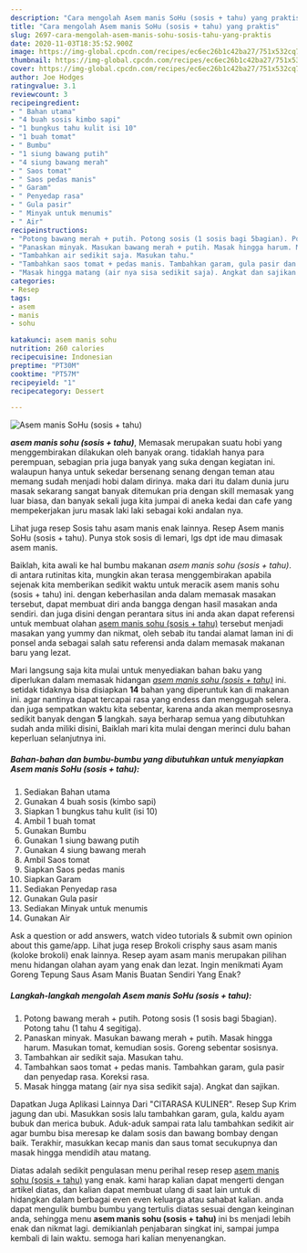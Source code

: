 ```yaml
---
description: "Cara mengolah Asem manis SoHu (sosis + tahu) yang praktis"
title: "Cara mengolah Asem manis SoHu (sosis + tahu) yang praktis"
slug: 2697-cara-mengolah-asem-manis-sohu-sosis-tahu-yang-praktis
date: 2020-11-03T18:35:52.900Z
image: https://img-global.cpcdn.com/recipes/ec6ec26b1c42ba27/751x532cq70/asem-manis-sohu-sosis-tahu-foto-resep-utama.jpg
thumbnail: https://img-global.cpcdn.com/recipes/ec6ec26b1c42ba27/751x532cq70/asem-manis-sohu-sosis-tahu-foto-resep-utama.jpg
cover: https://img-global.cpcdn.com/recipes/ec6ec26b1c42ba27/751x532cq70/asem-manis-sohu-sosis-tahu-foto-resep-utama.jpg
author: Joe Hodges
ratingvalue: 3.1
reviewcount: 3
recipeingredient:
- " Bahan utama"
- "4 buah sosis kimbo sapi"
- "1 bungkus tahu kulit isi 10"
- "1 buah tomat"
- " Bumbu"
- "1 siung bawang putih"
- "4 siung bawang merah"
- " Saos tomat"
- " Saos pedas manis"
- " Garam"
- " Penyedap rasa"
- " Gula pasir"
- " Minyak untuk menumis"
- " Air"
recipeinstructions:
- "Potong bawang merah + putih. Potong sosis (1 sosis bagi 5bagian). Potong tahu (1 tahu 4 segitiga)."
- "Panaskan minyak. Masukan bawang merah + putih. Masak hingga harum. Masukan tomat, kemudian sosis. Goreng sebentar sosisnya."
- "Tambahkan air sedikit saja. Masukan tahu."
- "Tambahkan saos tomat + pedas manis. Tambahkan garam, gula pasir dan penyedap rasa. Koreksi rasa."
- "Masak hingga matang (air nya sisa sedikit saja). Angkat dan sajikan."
categories:
- Resep
tags:
- asem
- manis
- sohu

katakunci: asem manis sohu 
nutrition: 260 calories
recipecuisine: Indonesian
preptime: "PT30M"
cooktime: "PT57M"
recipeyield: "1"
recipecategory: Dessert

---
```



![Asem manis SoHu (sosis + tahu)](https://img-global.cpcdn.com/recipes/ec6ec26b1c42ba27/751x532cq70/asem-manis-sohu-sosis-tahu-foto-resep-utama.jpg)

<b><i>asem manis sohu (sosis + tahu)</i></b>, Memasak merupakan suatu hobi yang menggembirakan dilakukan oleh banyak orang. tidaklah hanya para perempuan, sebagian pria juga banyak yang suka dengan kegiatan ini. walaupun hanya untuk sekedar bersenang senang dengan teman atau memang sudah menjadi hobi dalam dirinya. maka dari itu dalam dunia juru masak sekarang sangat banyak ditemukan pria dengan skill memasak yang luar biasa, dan banyak sekali juga kita jumpai di aneka kedai dan cafe yang mempekerjakan juru masak laki laki sebagai koki andalan nya.

Lihat juga resep Sosis tahu asam manis enak lainnya. Resep Asem manis SoHu (sosis + tahu). Punya stok sosis di lemari, lgs dpt ide mau dimasak asem manis.

Baiklah, kita awali ke hal bumbu makanan <i>asem manis sohu (sosis + tahu)</i>. di antara rutinitas kita, mungkin akan terasa menggembirakan apabila sejenak kita memberikan sedikit waktu untuk meracik asem manis sohu (sosis + tahu) ini. dengan keberhasilan anda dalam memasak masakan tersebut, dapat membuat diri anda bangga dengan hasil masakan anda sendiri. dan juga disini dengan perantara situs ini anda akan dapat referensi untuk membuat olahan <u>asem manis sohu (sosis + tahu)</u> tersebut menjadi masakan yang yummy dan nikmat, oleh sebab itu tandai alamat laman ini di ponsel anda sebagai salah satu referensi anda dalam memasak makanan baru yang lezat.


Mari langsung saja kita mulai untuk menyediakan bahan baku yang diperlukan dalam memasak hidangan <u><i>asem manis sohu (sosis + tahu)</i></u> ini. setidak tidaknya bisa disiapkan <b>14</b> bahan yang diperuntuk kan di makanan ini. agar nantinya dapat tercapai rasa yang endess dan menggugah selera. dan juga sempatkan waktu kita sebentar, karena anda akan memprosesnya sedikit banyak dengan <b>5</b> langkah. saya berharap semua yang dibutuhkan sudah anda miliki disini, Baiklah mari kita mulai dengan merinci dulu bahan keperluan selanjutnya ini.

<!--inarticleads1-->

##### Bahan-bahan dan bumbu-bumbu yang dibutuhkan untuk menyiapkan Asem manis SoHu (sosis + tahu):

1. Sediakan  Bahan utama
1. Gunakan 4 buah sosis (kimbo sapi)
1. Siapkan 1 bungkus tahu kulit (isi 10)
1. Ambil 1 buah tomat
1. Gunakan  Bumbu
1. Gunakan 1 siung bawang putih
1. Gunakan 4 siung bawang merah
1. Ambil  Saos tomat
1. Siapkan  Saos pedas manis
1. Siapkan  Garam
1. Sediakan  Penyedap rasa
1. Gunakan  Gula pasir
1. Sediakan  Minyak untuk menumis
1. Gunakan  Air


Ask a question or add answers, watch video tutorials &amp; submit own opinion about this game/app. Lihat juga resep Brokoli crisphy saus asam manis (koloke brokoli) enak lainnya. Resep ayam asam manis merupakan pilihan menu hidangan olahan ayam yang enak dan lezat. Ingin menikmati Ayam Goreng Tepung Saus Asam Manis Buatan Sendiri Yang Enak? 

<!--inarticleads2-->

##### Langkah-langkah mengolah Asem manis SoHu (sosis + tahu):

1. Potong bawang merah + putih. Potong sosis (1 sosis bagi 5bagian). Potong tahu (1 tahu 4 segitiga).
1. Panaskan minyak. Masukan bawang merah + putih. Masak hingga harum. Masukan tomat, kemudian sosis. Goreng sebentar sosisnya.
1. Tambahkan air sedikit saja. Masukan tahu.
1. Tambahkan saos tomat + pedas manis. Tambahkan garam, gula pasir dan penyedap rasa. Koreksi rasa.
1. Masak hingga matang (air nya sisa sedikit saja). Angkat dan sajikan.


Dapatkan Juga Aplikasi Lainnya Dari &#34;CITARASA KULINER&#34;. Resep Sup Krim jagung dan ubi. Masukkan sosis lalu tambahkan garam, gula, kaldu ayam bubuk dan merica bubuk. Aduk-aduk sampai rata lalu tambahkan sedikit air agar bumbu bisa meresap ke dalam sosis dan bawang bombay dengan baik. Terakhir, masukkan kecap manis dan saus tomat secukupnya dan masak hingga mendidih atau matang. 

Diatas adalah sedikit pengulasan menu perihal resep resep <u>asem manis sohu (sosis + tahu)</u> yang enak. kami harap kalian dapat mengerti dengan artikel diatas, dan kalian dapat membuat ulang di saat lain untuk di hidangkan dalam berbagai even even keluarga atau sahabat kalian. anda dapat mengulik bumbu bumbu yang tertulis diatas sesuai dengan keinginan anda, sehingga menu <b>asem manis sohu (sosis + tahu)</b> ini bs menjadi lebih enak dan nikmat lagi. demikianlah penjabaran singkat ini, sampai jumpa kembali di lain waktu. semoga hari kalian menyenangkan.
